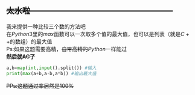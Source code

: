## ~~太水啦——————————————————~~   
我来提供一种比较三个数的方法吧   
在$Python3$里的$max$函数可以一次取多个值的最大值，也可以是列表（就是$C++$的数组）的最大值  
Ps:如果这题需要高精，~~自带高精的~~$Python$一样能过  
~~**然后就AC了**~~
```python
a,b=map(int,input().split()) #输入
print(max(a+b,a-b,a*b)) #输出最大值
```
~~PPs:这题通过率居然是$100\%$~~